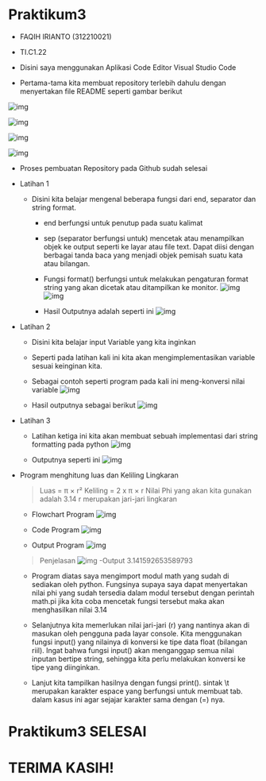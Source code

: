 # Praktikum3

- FAQIH IRIANTO (312210021)
- TI.C1.22
- Disini saya menggunakan Aplikasi Code Editor Visual Studio Code

- Pertama-tama kita membuat repository terlebih dahulu dengan menyertakan file README seperti gambar berikut

![img](Foto/nwrep.png)

![img](Foto/nwrep1.png)

![img](Foto/gitclone.png)

![img](Foto/gitclone1.png)

- Proses pembuatan Repository pada Github sudah selesai

- Latihan 1
    - Disini kita belajar mengenal beberapa fungsi dari end, separator dan string format.
        - end berfungsi untuk penutup pada suatu kalimat
        - sep (separator berfungsi untuk) mencetak atau menampilkan objek ke output seperti ke layar atau file text. Dapat diisi dengan berbagai tanda baca yang menjadi objek pemisah suatu kata atau bilangan.
        - Fungsi format() berfungsi untuk melakukan pengaturan format string yang akan dicetak atau ditampilkan ke monitor.
        ![img](Foto/Latihan1.png)
        ![img](Foto/Latihan1a.png)
        
        - Hasil Outputnya adalah seperti ini
        ![img](Foto/Latihan1hasil.png)

- Latihan 2
    - Disini kita belajar input Variable yang kita inginkan
    - Seperti pada latihan kali ini kita akan mengimplementasikan variable sesuai keinginan kita.
    - Sebagai contoh seperti program pada kali ini meng-konversi nilai variable
    ![img](Foto/Latihan2.png)

    - Hasil outputnya sebagai berikut
    ![img](Foto/Latihan2a.png)

- Latihan 3
    - Latihan ketiga ini kita akan membuat sebuah implementasi dari string formatting pada python
    ![img](Foto/Latihan3.png)

    - Outputnya seperti ini
    ![img](Foto/Latihan3hasil.png)

- Program menghitung luas dan Keliling Lingkaran
    > Luas     = π × r² 
    > Keliling = 2 x π × r
    > Nilai Phi yang akan kita gunakan adalah 3.14
    > r merupakan jari-jari lingkaran

    - Flowchart Program
    ![img](Foto/flowchartlingkaran.png)

    - Code Program
    ![img](Foto/luaskelilingcode.png)

    - Output Program
    ![img](Foto/luaskelilinghasil.png)

    > Penjelasan
    ![img](Foto/importmath.PNG)
    -Output 3.141592653589793
    - Program diatas saya mengimport modul math yang sudah di sediakan oleh python. Fungsinya supaya saya dapat menyertakan nilai phi yang sudah tersedia dalam modul tersebut dengan perintah math.pi jika kita coba mencetak fungsi tersebut maka akan menghasilkan nilai 3.14

    - Selanjutnya kita memerlukan nilai jari-jari (r) yang nantinya akan di masukan oleh pengguna pada layar console. Kita menggunakan fungsi input() yang nilainya di konversi ke tipe data float (bilangan riil). Ingat bahwa fungsi input() akan menganggap semua nilai inputan bertipe string, sehingga kita perlu melakukan konversi ke tipe yang diinginkan.

    - Lanjut kita tampilkan hasilnya dengan fungsi print(). sintak \t merupakan karakter espace yang berfungsi untuk membuat tab. dalam kasus ini agar sejajar karakter sama dengan (=) nya.


# Praktikum3 SELESAI
# TERIMA KASIH!